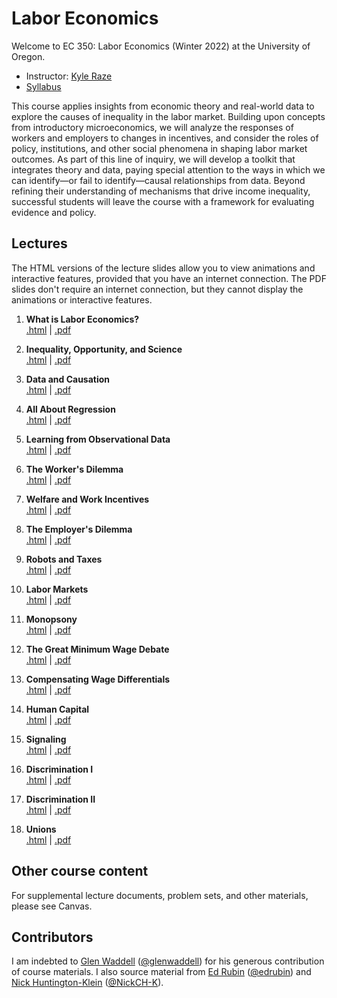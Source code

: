 # Labor Economics

Welcome to EC 350: Labor Economics (Winter 2022) at the University of Oregon.

- Instructor: [Kyle Raze](https://kyleraze.com)
- [Syllabus](https://raw.githack.com/kyleraze/EC350_Labor_Economics/master/Syllabus/syllabus.pdf)

This course applies insights from economic theory and real-world data to explore the causes of inequality in the labor market. Building upon concepts from introductory microeconomics, we will analyze the responses of workers and employers to changes in incentives, and consider the roles of policy, institutions, and other social phenomena in shaping labor market outcomes. As part of this line of inquiry, we will develop a toolkit that integrates theory and data, paying special attention to the ways in which we can identify&mdash;or fail to identify&mdash;causal relationships from data. Beyond refining their understanding of mechanisms that drive income inequality, successful students will leave the course with a framework for evaluating evidence and policy.

## Lectures

The HTML versions of the lecture slides allow you to view animations and interactive features, provided that you have an internet connection. The PDF slides don't require an internet connection, but they cannot display the animations or interactive features.

1. **What is Labor Economics?** <br> [.html](https://raw.githack.com/kyleraze/EC350_Labor_Economics/master/Lectures/01-Introduction/01-Introduction.html) | [.pdf](https://raw.githack.com/kyleraze/EC350_Labor_Economics/master/Lectures/01-Introduction/01-Introduction.pdf)

2. **Inequality, Opportunity, and Science** <br> [.html](https://raw.githack.com/kyleraze/EC350_Labor_Economics/master/Lectures/02-Inequality_Opportunity_Science/02-Inequality_Opportunity_Science.html) | [.pdf](https://raw.githack.com/kyleraze/EC350_Labor_Economics/master/Lectures/02-Inequality_Opportunity_Science/02-Inequality_Opportunity_Science.pdf)

3. **Data and Causation** <br> [.html](https://raw.githack.com/kyleraze/EC350_Labor_Economics/master/Lectures/03-Data_Causation/03-Data_Causation.html) | [.pdf](https://raw.githack.com/kyleraze/EC350_Labor_Economics/master/Lectures/03-Data_Causation/03-Data_Causation.pdf)

4. **All About Regression** <br> [.html](https://raw.githack.com/kyleraze/EC350_Labor_Economics/master/Lectures/04-All_About_Regression/04-All_About_Regression.html) | [.pdf](https://raw.githack.com/kyleraze/EC350_Labor_Economics/master/Lectures/04-All_About_Regression/04-All_About_Regression.pdf)

5. **Learning from Observational Data** <br> [.html](https://raw.githack.com/kyleraze/EC350_Labor_Economics/master/Lectures/05-Observational_Data/05-Observational_Data.html) | [.pdf](https://raw.githack.com/kyleraze/EC350_Labor_Economics/master/Lectures/05-Observational_Data/05-Observational_Data.pdf)

6. **The Worker's Dilemma** <br> [.html](https://raw.githack.com/kyleraze/EC350_Labor_Economics/master/Lectures/06-Workers/06-Workers.html) | [.pdf](https://raw.githack.com/kyleraze/EC350_Labor_Economics/master/Lectures/06-Workers/06-Workers.pdf)

7. **Welfare and Work Incentives** <br> [.html](https://raw.githack.com/kyleraze/EC350_Labor_Economics/master/Lectures/07-Work_Incentives/07-Work_Incentives.html) | [.pdf](https://raw.githack.com/kyleraze/EC350_Labor_Economics/master/Lectures/07-Work_Incentives/07-Work_Incentives.pdf)

8. **The Employer's Dilemma** <br> [.html](https://raw.githack.com/kyleraze/EC350_Labor_Economics/master/Lectures/08-Employers/08-Employers.html) | [.pdf](https://raw.githack.com/kyleraze/EC350_Labor_Economics/master/Lectures/08-Employers/08-Employers.pdf)

9. **Robots and Taxes** <br> [.html](https://raw.githack.com/kyleraze/EC350_Labor_Economics/master/Lectures/09-Robots_Taxes/09-Robots_Taxes.html) | [.pdf](https://raw.githack.com/kyleraze/EC350_Labor_Economics/master/Lectures/09-Robots_Taxes/09-Robots_Taxes.pdf)

10. **Labor Markets** <br> [.html](https://raw.githack.com/kyleraze/EC350_Labor_Economics/master/Lectures/10-Labor_Markets/10-Labor_Markets.html) | [.pdf](https://raw.githack.com/kyleraze/EC350_Labor_Economics/master/Lectures/10-Labor_Markets/10-Labor_Markets.pdf)

11. **Monopsony** <br> [.html](https://raw.githack.com/kyleraze/EC350_Labor_Economics/master/Lectures/11-Monopsony/11-Monopsony.html) | [.pdf](https://raw.githack.com/kyleraze/EC350_Labor_Economics/master/Lectures/11-Monopsony/11-Monopsony.pdf)

12. **The Great Minimum Wage Debate** <br> [.html](https://raw.githack.com/kyleraze/EC350_Labor_Economics/master/Lectures/12-Minimum_Wage_Debate/12-Minimum_Wage_Debate.html) | [.pdf](https://raw.githack.com/kyleraze/EC350_Labor_Economics/master/Lectures/12-Minimum_Wage_Debate/12-Minimum_Wage_Debate.pdf)

13. **Compensating Wage Differentials** <br> [.html](https://raw.githack.com/kyleraze/EC350_Labor_Economics/master/Lectures/13-Compensating_Wage_Differentials/13-Compensating_Wage_Differentials.html) | [.pdf](https://raw.githack.com/kyleraze/EC350_Labor_Economics/master/Lectures/13-Compensating_Wage_Differentials/13-Compensating_Wage_Differentials.pdf)

14. **Human Capital** <br> [.html](https://raw.githack.com/kyleraze/EC350_Labor_Economics/master/Lectures/14-Human_Capital/14-Human_Capital.html) | [.pdf](https://raw.githack.com/kyleraze/EC350_Labor_Economics/master/Lectures/14-Human_Capital/14-Human_Capital.pdf)

15. **Signaling** <br> [.html](https://raw.githack.com/kyleraze/EC350_Labor_Economics/master/Lectures/15-Signaling/15-Signaling.html) | [.pdf](https://raw.githack.com/kyleraze/EC350_Labor_Economics/master/Lectures/15-Signaling/15-Signaling.pdf)

16. **Discrimination I** <br> [.html](https://raw.githack.com/kyleraze/EC350_Labor_Economics/master/Lectures/16-Discrimination/16-Discrimination.html) | [.pdf](https://raw.githack.com/kyleraze/EC350_Labor_Economics/master/Lectures/16-Discrimination/16-Discrimination.pdf)

17. **Discrimination II** <br> [.html](https://raw.githack.com/kyleraze/EC350_Labor_Economics/master/Lectures/17-Discrimination/17-Discrimination.html) | [.pdf](https://raw.githack.com/kyleraze/EC350_Labor_Economics/master/Lectures/17-Discrimination/17-Discrimination.pdf)

18. **Unions** <br> [.html](https://raw.githack.com/kyleraze/EC350_Labor_Economics/master/Lectures/18-Unions/18-Unions.html) | [.pdf](https://raw.githack.com/kyleraze/EC350_Labor_Economics/master/Lectures/18-Unions/18-Unions.pdf)

## Other course content

For supplemental lecture documents, problem sets, and other materials, please see Canvas.

## Contributors

I am indebted to [Glen Waddell](http://www.glenwaddell.com/) ([@glenwaddell](https://github.com/glenwaddell)) for his generous contribution of course materials. I also source material from [Ed Rubin](http://edrub.in/) ([@edrubin](https://github.com/edrubin)) and [Nick Huntington-Klein](https://nickchk.com/) ([@NickCH-K](https://github.com/NickCH-K)).

